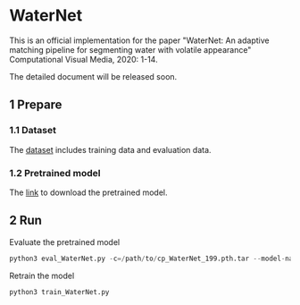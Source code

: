 # WaterNet

This is an official implementation for the paper "WaterNet: An adaptive matching pipeline for segmenting water with volatile appearance"  Computational Visual Media, 2020: 1-14.

The detailed document will be released soon.

## 1 Prepare

### 1.1 Dataset

The [dataset](http://t.lyq.me/?d=waternet_water_v2) includes training data and evaluation data.

### 1.2 Pretrained model

The [link](http://t.lyq.me/?d=waternet_water_pretrained) to download the pretrained model.


## 2 Run

Evaluate the pretrained model

```python
python3 eval_WaterNet.py -c=/path/to/cp_WaterNet_199.pth.tar --model-name=WaterNet -v <video_name>
```

Retrain the model
```python
python3 train_WaterNet.py
```



